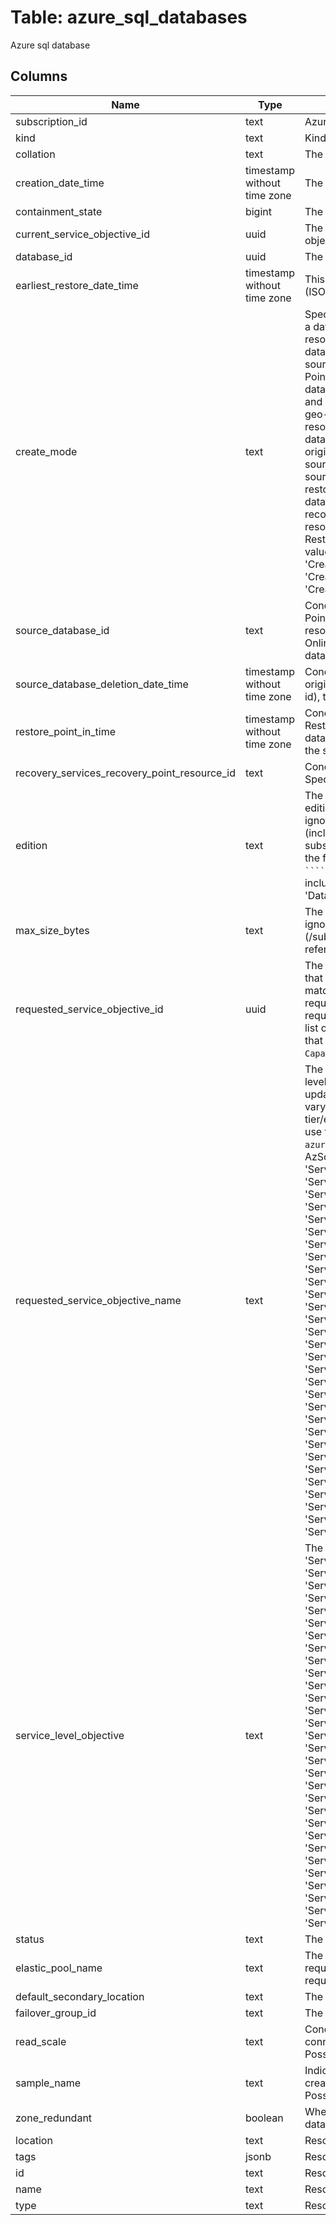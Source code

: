 
# Table: azure_sql_databases
Azure sql database
## Columns
| Name        | Type           | Description  |
| ------------- | ------------- | -----  |
|subscription_id|text|Azure subscription id|
|kind|text|Kind of database  This is metadata used for the Azure portal experience|
|collation|text|The collation of the database If createMode is not Default, this value is ignored|
|creation_date_time|timestamp without time zone|The creation date of the database (ISO8601 format)|
|containment_state|bigint|The containment state of the database|
|current_service_objective_id|uuid|The current service level objective ID of the database This is the ID of the service level objective that is currently active|
|database_id|uuid|The ID of the database|
|earliest_restore_date_time|timestamp without time zone|This records the earliest start date and time that restore is available for this database (ISO8601 format)|
|create_mode|text|Specifies the mode of database creation Default: regular database creation Copy: creates a database as a copy of an existing database sourceDatabaseId must be specified as the resource ID of the source database OnlineSecondary/NonReadableSecondary: creates a database as a (readable or nonreadable) secondary replica of an existing database sourceDatabaseId must be specified as the resource ID of the existing primary database PointInTimeRestore: Creates a database by restoring a point in time backup of an existing database sourceDatabaseId must be specified as the resource ID of the existing database, and restorePointInTime must be specified Recovery: Creates a database by restoring a geo-replicated backup sourceDatabaseId must be specified as the recoverable database resource ID to restore Restore: Creates a database by restoring a backup of a deleted database sourceDatabaseId must be specified If sourceDatabaseId is the database's original resource ID, then sourceDatabaseDeletionDate must be specified Otherwise sourceDatabaseId must be the restorable dropped database resource ID and sourceDatabaseDeletionDate is ignored restorePointInTime may also be specified to restore from an earlier point in time RestoreLongTermRetentionBackup: Creates a database by restoring from a long term retention vault recoveryServicesRecoveryPointResourceId must be specified as the recovery point resource ID Copy, NonReadableSecondary, OnlineSecondary and RestoreLongTermRetentionBackup are not supported for DataWarehouse edition Possible values include: 'CreateModeCopy', 'CreateModeDefault', 'CreateModeNonReadableSecondary', 'CreateModeOnlineSecondary', 'CreateModePointInTimeRestore', 'CreateModeRecovery', 'CreateModeRestore', 'CreateModeRestoreLongTermRetentionBackup'|
|source_database_id|text|Conditional If createMode is Copy, NonReadableSecondary, OnlineSecondary, PointInTimeRestore, Recovery, or Restore, then this value is required Specifies the resource ID of the source database If createMode is NonReadableSecondary or OnlineSecondary, the name of the source database must be the same as the new database being created|
|source_database_deletion_date_time|timestamp without time zone|Conditional If createMode is Restore and sourceDatabaseId is the deleted database's original resource id when it existed (as opposed to its current restorable dropped database id), then this value is required Specifies the time that the database was deleted|
|restore_point_in_time|timestamp without time zone|Conditional If createMode is PointInTimeRestore, this value is required If createMode is Restore, this value is optional Specifies the point in time (ISO8601 format) of the source database that will be restored to create the new database Must be greater than or equal to the source database's earliestRestoreDate value|
|recovery_services_recovery_point_resource_id|text|Conditional If createMode is RestoreLongTermRetentionBackup, then this value is required Specifies the resource ID of the recovery point to restore from|
|edition|text|The edition of the database The DatabaseEditions enumeration contains all the valid editions If createMode is NonReadableSecondary or OnlineSecondary, this value is ignored  The list of SKUs may vary by region and support offer To determine the SKUs (including the SKU name, tier/edition, family, and capacity) that are available to your subscription in an Azure region, use the `Capabilities_ListByLocation` REST API or one of the following commands:  ```azurecli az sql db list-editions -l <location> -o table ````  ```powershell Get-AzSqlServerServiceObjective -Location <location> ````  Possible values include: 'Web', 'Business', 'Basic', 'Standard', 'Premium', 'PremiumRS', 'Free', 'Stretch', 'DataWarehouse', 'System', 'System2', 'GeneralPurpose', 'BusinessCritical', 'Hyperscale'|
|max_size_bytes|text|The max size of the database expressed in bytes If createMode is not Default, this value is ignored To see possible values, query the capabilities API (/subscriptions/{subscriptionId}/providers/MicrosoftSql/locations/{locationID}/capabilities) referred to by operationId: "Capabilities_ListByLocation"|
|requested_service_objective_id|uuid|The configured service level objective ID of the database This is the service level objective that is in the process of being applied to the database Once successfully updated, it will match the value of currentServiceObjectiveId property If requestedServiceObjectiveId and requestedServiceObjectiveName are both updated, the value of requestedServiceObjectiveId overrides the value of requestedServiceObjectiveName  The list of SKUs may vary by region and support offer To determine the service objective ids that are available to your subscription in an Azure region, use the `Capabilities_ListByLocation` REST API|
|requested_service_objective_name|text|The name of the configured service level objective of the database This is the service level objective that is in the process of being applied to the database Once successfully updated, it will match the value of serviceLevelObjective property  The list of SKUs may vary by region and support offer To determine the SKUs (including the SKU name, tier/edition, family, and capacity) that are available to your subscription in an Azure region, use the `Capabilities_ListByLocation` REST API or one of the following commands:  ```azurecli az sql db list-editions -l <location> -o table ````  ```powershell Get-AzSqlServerServiceObjective -Location <location> ````  Possible values include: 'ServiceObjectiveNameSystem', 'ServiceObjectiveNameSystem0', 'ServiceObjectiveNameSystem1', 'ServiceObjectiveNameSystem2', 'ServiceObjectiveNameSystem3', 'ServiceObjectiveNameSystem4', 'ServiceObjectiveNameSystem2L', 'ServiceObjectiveNameSystem3L', 'ServiceObjectiveNameSystem4L', 'ServiceObjectiveNameFree', 'ServiceObjectiveNameBasic', 'ServiceObjectiveNameS0', 'ServiceObjectiveNameS1', 'ServiceObjectiveNameS2', 'ServiceObjectiveNameS3', 'ServiceObjectiveNameS4', 'ServiceObjectiveNameS6', 'ServiceObjectiveNameS7', 'ServiceObjectiveNameS9', 'ServiceObjectiveNameS12', 'ServiceObjectiveNameP1', 'ServiceObjectiveNameP2', 'ServiceObjectiveNameP3', 'ServiceObjectiveNameP4', 'ServiceObjectiveNameP6', 'ServiceObjectiveNameP11', 'ServiceObjectiveNameP15', 'ServiceObjectiveNamePRS1', 'ServiceObjectiveNamePRS2', 'ServiceObjectiveNamePRS4', 'ServiceObjectiveNamePRS6', 'ServiceObjectiveNameDW100', 'ServiceObjectiveNameDW200', 'ServiceObjectiveNameDW300', 'ServiceObjectiveNameDW400', 'ServiceObjectiveNameDW500', 'ServiceObjectiveNameDW600', 'ServiceObjectiveNameDW1000', 'ServiceObjectiveNameDW1200', 'ServiceObjectiveNameDW1000c', 'ServiceObjectiveNameDW1500', 'ServiceObjectiveNameDW1500c', 'ServiceObjectiveNameDW2000', 'ServiceObjectiveNameDW2000c', 'ServiceObjectiveNameDW3000', 'ServiceObjectiveNameDW2500c', 'ServiceObjectiveNameDW3000c', 'ServiceObjectiveNameDW6000', 'ServiceObjectiveNameDW5000c', 'ServiceObjectiveNameDW6000c', 'ServiceObjectiveNameDW7500c', 'ServiceObjectiveNameDW10000c', 'ServiceObjectiveNameDW15000c', 'ServiceObjectiveNameDW30000c', 'ServiceObjectiveNameDS100', 'ServiceObjectiveNameDS200', 'ServiceObjectiveNameDS300', 'ServiceObjectiveNameDS400', 'ServiceObjectiveNameDS500', 'ServiceObjectiveNameDS600', 'ServiceObjectiveNameDS1000', 'ServiceObjectiveNameDS1200', 'ServiceObjectiveNameDS1500', 'ServiceObjectiveNameDS2000', 'ServiceObjectiveNameElasticPool'|
|service_level_objective|text|The current service level objective of the database Possible values include: 'ServiceObjectiveNameSystem', 'ServiceObjectiveNameSystem0', 'ServiceObjectiveNameSystem1', 'ServiceObjectiveNameSystem2', 'ServiceObjectiveNameSystem3', 'ServiceObjectiveNameSystem4', 'ServiceObjectiveNameSystem2L', 'ServiceObjectiveNameSystem3L', 'ServiceObjectiveNameSystem4L', 'ServiceObjectiveNameFree', 'ServiceObjectiveNameBasic', 'ServiceObjectiveNameS0', 'ServiceObjectiveNameS1', 'ServiceObjectiveNameS2', 'ServiceObjectiveNameS3', 'ServiceObjectiveNameS4', 'ServiceObjectiveNameS6', 'ServiceObjectiveNameS7', 'ServiceObjectiveNameS9', 'ServiceObjectiveNameS12', 'ServiceObjectiveNameP1', 'ServiceObjectiveNameP2', 'ServiceObjectiveNameP3', 'ServiceObjectiveNameP4', 'ServiceObjectiveNameP6', 'ServiceObjectiveNameP11', 'ServiceObjectiveNameP15', 'ServiceObjectiveNamePRS1', 'ServiceObjectiveNamePRS2', 'ServiceObjectiveNamePRS4', 'ServiceObjectiveNamePRS6', 'ServiceObjectiveNameDW100', 'ServiceObjectiveNameDW200', 'ServiceObjectiveNameDW300', 'ServiceObjectiveNameDW400', 'ServiceObjectiveNameDW500', 'ServiceObjectiveNameDW600', 'ServiceObjectiveNameDW1000', 'ServiceObjectiveNameDW1200', 'ServiceObjectiveNameDW1000c', 'ServiceObjectiveNameDW1500', 'ServiceObjectiveNameDW1500c', 'ServiceObjectiveNameDW2000', 'ServiceObjectiveNameDW2000c', 'ServiceObjectiveNameDW3000', 'ServiceObjectiveNameDW2500c', 'ServiceObjectiveNameDW3000c', 'ServiceObjectiveNameDW6000', 'ServiceObjectiveNameDW5000c', 'ServiceObjectiveNameDW6000c', 'ServiceObjectiveNameDW7500c', 'ServiceObjectiveNameDW10000c', 'ServiceObjectiveNameDW15000c', 'ServiceObjectiveNameDW30000c', 'ServiceObjectiveNameDS100', 'ServiceObjectiveNameDS200', 'ServiceObjectiveNameDS300', 'ServiceObjectiveNameDS400', 'ServiceObjectiveNameDS500', 'ServiceObjectiveNameDS600', 'ServiceObjectiveNameDS1000', 'ServiceObjectiveNameDS1200', 'ServiceObjectiveNameDS1500', 'ServiceObjectiveNameDS2000', 'ServiceObjectiveNameElasticPool'|
|status|text|The status of the database|
|elastic_pool_name|text|The name of the elastic pool the database is in If elasticPoolName and requestedServiceObjectiveName are both updated, the value of requestedServiceObjectiveName is ignored Not supported for DataWarehouse edition|
|default_secondary_location|text|The default secondary region for this database|
|failover_group_id|text|The resource identifier of the failover group containing this database|
|read_scale|text|Conditional If the database is a geo-secondary, readScale indicates whether read-only connections are allowed to this database or not Not supported for DataWarehouse edition Possible values include: 'ReadScaleEnabled', 'ReadScaleDisabled'|
|sample_name|text|Indicates the name of the sample schema to apply when creating this database If createMode is not Default, this value is ignored Not supported for DataWarehouse edition Possible values include: 'AdventureWorksLT'|
|zone_redundant|boolean|Whether or not this database is zone redundant, which means the replicas of this database will be spread across multiple availability zones|
|location|text|Resource location|
|tags|jsonb|Resource tags|
|id|text|Resource ID|
|name|text|Resource name|
|type|text|Resource type|
